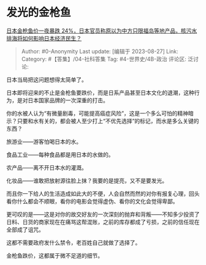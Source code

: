 # 发光的金枪鱼
[日本金枪鱼价一夜暴跌 24%，日本官员称原以为中方只限福岛等地产品，核污水排海将如何影响日本经济民生？](https://www.zhihu.com/question/619253003/answer/3183353687)

> Author: #0-Anonymity
> Last update: [编辑于 2023-08-27]
> Link:
> Category: #【答集】/04-社科答集 
> Tag: #4-世界史/4B-政治
> 评论区:
> 泛讨论:

日本当局把这问题想得太简单了。

日本即将迎来的不止是金枪鱼要跌价，而是日系产品甚至日本文化的退潮，这种行为，是对日本国家品牌的一次深重的打击。

你的水被人认为“有微量剧毒，可能提高癌症风险”，这是一个多么可怕的精神暗示？只要和水有关的，都会被人至少打上“不优先选择”的标记，而水是多么关键的东西？

旅游业——游客怕喝日本的水。

食品工业——每种食品都是用日本的水做的。

农产品——离不开日本水的灌溉。

化妆品——谁敢把放射源往脸上抹？我要的是提亮，又不是要发光。

而且你一下给人的生活造成如此大的不便，人会自然而然的对你有报复心理，回头看你什么都会不顺眼，看你的电影会觉得虚伪、看你的文化会觉得卑鄙。

更可叹的是——这是对你的故交好友的一次深刻的抛弃和背叛——不知多少投资了日料、日货的商家现在在痛骂这帮混账，之前的库存都成了亏损，之前的信任现在全部成了诅咒。

这都不需要政府发什么禁令，老百姓自己就做了选择了。

金枪鱼跌价，这都属于微不足道的细节。
